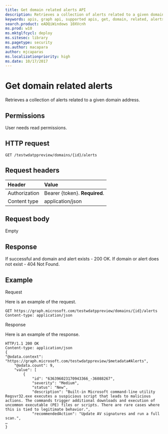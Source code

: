 ```yaml
---
title: Get domain related alerts API
description: Retrieves a collection of alerts related to a given domain address.
keywords: apis, graph api, supported apis, get, domain, related, alerts
search.product: eADQiWindows 10XVcnh
ms.prod: w10
ms.mktglfcycl: deploy
ms.sitesec: library
ms.pagetype: security
ms.author: macapara
author: mjcaparas
ms.localizationpriority: high
ms.date: 10/17/2017
---
```


# Get domain related alerts
Retrieves a collection of alerts related to a given domain address.

## Permissions
User needs read permissions.

## HTTP request
```
GET /testwdatppreview/domains/{id}/alerts
```

## Request headers

Header | Value 
:---|:---
Authorization | Bearer {token}. **Required**.
Content type | application/json


## Request body
Empty

## Response
If successful and domain and alert exists - 200 OK.
If domain or alert does not exist - 404 Not Found.


## Example

Request

Here is an example of the request.

```
GET https://graph.microsoft.com/testwdatppreview/domains/{id}/alerts
Content-type: application/json
```

Response

Here is an example of the response.


```
HTTP/1.1 200 OK
Content-type: application/json
{    
"@odata.context": "https://graph.microsoft.com/testwdatppreview/$metadata#Alerts",
    "@odata.count": 9,
    "value": [
        {
            "id": "636396023170943366_-36088267",
            "severity": "Medium",
            "status": "New",
            "description": "Built-in Microsoft command-line utility Regsvr32.exe executes a suspicious script that leads to malicious actions. The commands trigger additional downloads and execution of uncommon executable (PE) files or scripts. There are rare cases where this is tied to legitimate behavior.",
            "recommendedAction": "Update AV signatures and run a full scan.",
…
}
```

